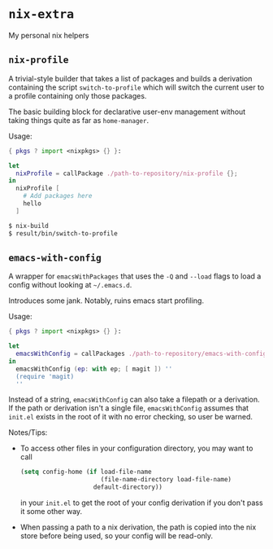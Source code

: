 # `nix-extra`

My personal nix helpers

## `nix-profile`

A trivial-style builder that takes a list of packages and builds a
derivation containing the script `switch-to-profile` which will switch
the current user to a profile containing only those packages.

The basic building block for declarative user-env management without
taking things quite as far as `home-manager`.

Usage:

```nix
{ pkgs ? import <nixpkgs> {} }:

let
  nixProfile = callPackage ./path-to-repository/nix-profile {};
in
  nixProfile [
    # Add packages here
    hello
  ]
```

```sh
$ nix-build
$ result/bin/switch-to-profile
```

## `emacs-with-config`

A wrapper for `emacsWithPackages` that uses the `-Q` and `--load`
flags to load a config without looking at `~/.emacs.d`.

Introduces some jank. Notably, ruins emacs start profiling.

Usage:

```nix
{ pkgs ? import <nixpkgs> {} }:

let
  emacsWithConfig = callPackages ./path-to-repository/emacs-with-config {};
in
  emacsWithConfig (ep: with ep; [ magit ]) ''
  (require 'magit)
  ''
```

Instead of a string, `emacsWithConfig` can also take a filepath or a
derivation. If the path or derivation isn't a single file,
`emacsWithConfig` assumes that `init.el` exists in the root of it with
no error checking, so user be warned.

Notes/Tips:

  - To access other files in your configuration directory, you may
    want to call

    ```lisp
    (setq config-home (if load-file-name
                          (file-name-directory load-file-name)
                        default-directory))
    ```

    in your `init.el` to get the root of your config derivation if you
    don't pass it some other way.

  - When passing a path to a nix derivation, the path is copied into
    the nix store before being used, so your config will be read-only.